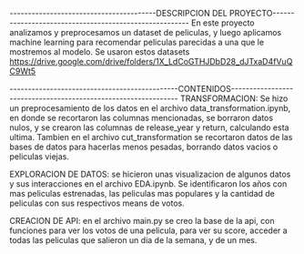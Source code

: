 ----------------------------------------DESCRIPCION DEL PROYECTO-------------------------------------------------------
En este proyecto analizamos y preprocesamos un dataset de peliculas, y luego aplicamos machine learning para recomendar peliculas parecidas a una que le mostremos al modelo. 
Se usaron estos datasets https://drive.google.com/drive/folders/1X_LdCoGTHJDbD28_dJTxaD4fVuQC9Wt5

----------------------------------------------CONTENIDOS---------------------------------------------------------------
TRANSFORMACION: Se hizo un preprocesamiento de los datos en el archivo data_transformation.ipynb, en donde se recortaron las columnas mencionadas, se borraron datos nulos, y se crearon las columnas de release_year y return, calculando esta ultima.
Tambien en el archivo cut_transformation se recortaron datos de las bases de datos para hacerlas menos pesadas, borrando datos vacios o peliculas viejas.

EXPLORACION DE DATOS: se hicieron unas visualizacion de algunos datos y sus interacciones en el archivo EDA.ipynb. Se identificaron los años con mas peliculas estrenadas, las peliculas mas populares y la cantidad de peliculas con sus respectivos means de votos.

CREACION DE API: en el archivo main.py se creo la base de la api, con funciones para ver los votos de una pelicula, para ver su score, acceder a todas las peliculas que salieron un dia de la semana, y de un mes.